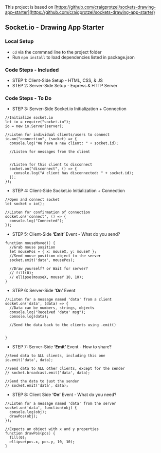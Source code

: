 This project is based on [https://github.com/craigprotzel/sockets-drawing-app-starter](https://github.com/craigprotzel/sockets-drawing-app-starter)

## Socket.io - Drawing App Starter

### Local Setup

- `cd` via the commnad line to the project folder
- Run `npm install` to load dependencies listed in package.json

### Code Steps - Included

- STEP 1: Client-Side Setup - HTML, CSS, & JS
- STEP 2: Server-Side Setup - Express & HTTP Server

### Code Steps - To Do

- STEP 3: Server-Side Socket.io Initialization + Connection

```
//Initialize socket.io
let io = require("socket.io");
io = new io.Server(server);
```

```
//Listen for individual clients/users to connect
io.on("connection", (socket) => {
  console.log("We have a new client: " + socket.id);

  //Listen for messages from the client


  //Listen for this client to disconnect
  socket.on("disconnect", () => {
    console.log("A client has disconnected: " + socket.id);
  });
});
```

- STEP 4: Client-Side Socket.io Initialization + Connection

```
//Open and connect socket
let socket = io();
```

```
//Listen for confirmation of connection
socket.on('connect', () => {
  console.log("Connected");
});
```

- STEP 5: Client-Side **‘Emit’** Event - What do you send?

```
function mouseMoved() {
  //Grab mouse position
  let mousePos = { x: mouseX, y: mouseY };
  //Send mouse position object to the server
  socket.emit('data', mousePos);

  //Draw yourself? or Wait for server?
  // fill(0);
  // ellipse(mouseX, mouseY 10, 10);
}
```

- STEP 6: Server-Side **‘On’** Event

```
//Listen for a message named 'data' from a client
socket.on('data', (data) => {
  //Data can be numbers, strings, objects
  console.log("Received 'data' msg");
  console.log(data);

  //Send the data back to the clients using .emit()


}
```

- STEP 7: Server-Side **‘Emit’** Event - How to share?

```
//Send data to ALL clients, including this one
io.emit('data', data);

//Send data to ALL other clients, except for the sender
// socket.broadcast.emit('data', data);

//Send the data to just the sender
// socket.emit('data', data);
```

- STEP 8: Client Side **‘On’** Event - What do you need?

```
//Listen for a message named 'data' from the server
socket.on('data', function(obj) {
  console.log(obj);
  drawPos(obj);
});
```

```
//Expects an object with x and y properties
function drawPos(pos) {
  fill(0);
  ellipse(pos.x, pos.y, 10, 10);
}
```
